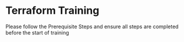 # Terraform Training

Please follow the Prerequisite Steps and ensure all steps are completed before the start of training
